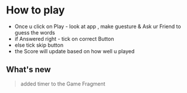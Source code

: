 
# How to play
 - Once u click on Play - look at app , make guesture & Ask ur Friend to guess the words 
 - if Answered right -  tick on correct Button 
 - else tick skip button 
 - the Score will update based on how well u played

## What's new
> added timer to the Game Fragment